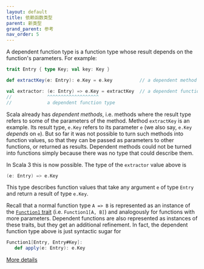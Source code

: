 ```yaml
---
layout: default
title: 依赖函数类型
parent: 新类型
grand_parent: 参考
nav_order: 5
---
```


A dependent function type is a function type whose result depends
on the function's parameters. For example:

```scala
trait Entry { type Key; val key: Key }

def extractKey(e: Entry): e.Key = e.key          // a dependent method

val extractor: (e: Entry) => e.Key = extractKey  // a dependent function value
//             ^^^^^^^^^^^^^^^^^^^
//             a dependent function type
```

Scala already has _dependent methods_, i.e. methods where the result
type refers to some of the parameters of the method. Method
`extractKey` is an example. Its result type, `e.Key` refers to its
parameter `e` (we also say, `e.Key` _depends_ on `e`). But so far it
was not possible to turn such methods into function values, so that
they can be passed as parameters to other functions, or returned as
results. Dependent methods could not be turned into functions simply
because there was no type that could describe them.

In Scala 3 this is now possible. The type of the `extractor` value above is

```scala
(e: Entry) => e.Key
```

This type describes function values that take any argument `e` of type
`Entry` and return a result of type `e.Key`.

Recall that a normal function type `A => B` is represented as an
instance of the [`Function1` trait](https://dotty.epfl.ch/api/scala/Function1.html)
(i.e. `Function1[A, B]`) and analogously for functions with more parameters. Dependent functions
are also represented as instances of these traits, but they get an additional
refinement. In fact, the dependent function type above is just syntactic sugar for

```scala
Function1[Entry, Entry#Key]:
   def apply(e: Entry): e.Key
```

[More details](./dependent-function-types-spec.md)
